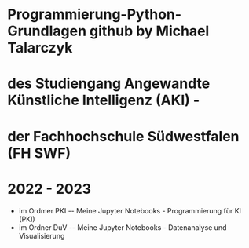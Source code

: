 # Programmierung-Python-Grundlagen github by Michael Talarczyk
# des Studiengang Angewandte Künstliche Intelligenz (AKI) - 
# der Fachhochschule Südwestfalen (FH SWF)
# 2022 - 2023
- im Ordmer PKI
-- Meine Jupyter Notebooks - Programmierung für KI (PKI)
- im Ordner DuV
-- Meine Jupyter Notebooks - Datenanalyse und Visualisierung
